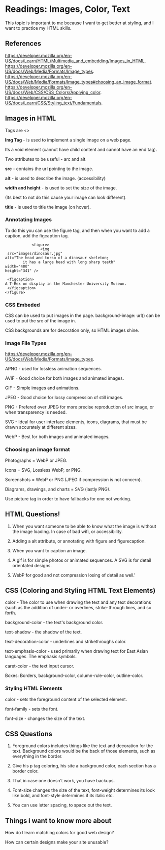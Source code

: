 # Readings: Images, Color, Text

This topic is important to me because I want to get better at styling, and I want to practice my HTML skills.

## References 

<https://developer.mozilla.org/en-US/docs/Learn/HTML/Multimedia_and_embedding/Images_in_HTML>.
<https://developer.mozilla.org/en-US/docs/Web/Media/Formats/Image_types>.
<https://developer.mozilla.org/en-US/docs/Web/Media/Formats/Image_types#choosing_an_image_format>.
<https://developer.mozilla.org/en-US/docs/Web/CSS/CSS_Colors/Applying_color>.
<https://developer.mozilla.org/en-US/docs/Learn/CSS/Styling_text/Fundamentals>.


## Images in HTML

Tags are <>

**Img Tag** - is used to implement a single image on a web page.

Its a void element (cannot have child content and cannot have an end tag).

Two attributes to be useful - arc and alt.

**src** - contains the url pointing to the image.

**alt** - is used to describe the image. (accessibility)

**width and height** - is used to set the size of the image.

(Its best to not do this cause your image can look different).

**title** - is used to title the image (on hover).

### Annotating Images

To do this you can use the figure tag, and then when you want to add a caption, add the figcaption tag.

                <figure>
                    <img
     src="images/dinosaur.jpg"
    alt="The head and torso of a dinosaur skeleton;
            it has a large head with long sharp teeth"
    width="400"
    height="341" />

     <figcaption>
    A T-Rex on display in the Manchester University Museum.
     </figcaption>
    </figure>


### CSS Embeded

CSS can be used to put images in the page. background-image: url() can be used to put the src of the image in.

CSS backgrounds are for decoration only, so HTML images shine.

### Image File Types

<https://developer.mozilla.org/en-US/docs/Web/Media/Formats/Image_types>.

APNG - used for lossless animation sequences.

AVIF - Good choice for both images and animated images.

GIF - Simple images and animations.

JPEG - Good choice for lossy compression of still images.

PNG - Prefered over JPEG for more precise reproduction of src image, or when transparency is needed.

SVG - Ideal for user interface elements, icons, diagrams, that must be drawn accurately at different sizes.

WebP - Best for both images and animated images.

### Choosing an image format

Photographs = WebP or JPEG.

Icons = SVG, Lossless WebP, or PNG.

Screenshots = WebP or PNG (JPEG if compression is not concern).

Diagrams, drawings, and charts = SVG (lastly PNG).

Use picture tag in order to have fallbacks for one not working.

## HTML Questions!

1. When you want someone to be able to know what the image is without the image loading. In case of bad wifi, or accessibility.

2. Adding a alt attribute, or annotating with figure and figurecaption.

3. When you want to caption an image.

4. A gif is for simple photos or animated sequences. A SVG is for detail orientated designs.

5. WebP for good and not compression losing of detail as well.'

## CSS (Coloring and Styling HTML Text Elements)

color - The color to use when drawing the text and any text decorations (such as the addition of under- or overlines, strike-through lines, and so forth.

background-color - the text's background color.

text-shadow - the shadow of the text.

text-decoration-color - underlines and strikethroughs color.

text-emphasis-color - used primarily when drawing text for East Asian languages. The emphasis symbols.

caret-color - the text input cursor.

Boxes: Borders, background-color, column-rule-color,  outline-color.

### Styling HTML Elements

color - sets the foreground content of the selected element.

font-family - sets the font.

font-size - changes the size of the text.

## CSS Questions

1. Foreground colors includes things like the text and decoration for the text. Background colors would be the back of those elements, such as everything in the border.

2. Give his p tag coloring, his site a background color, each section has a border color.

3. That in case one doesn't work, you have backups.

4. Font-size changes the size of the text, font-weight determines its look like bold, and font-style determines if its italic etc.

5. You can use letter spacing, to space out the text.

## Things i want to know more about

How do I learn matching colors for good web design?

How can certain designs make your site unusable?
